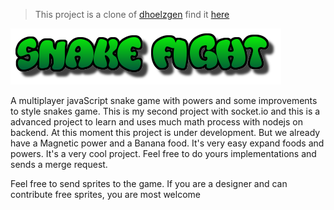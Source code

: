 > This project is a clone of [dhoelzgen](https://github.com/dhoelzgen) find it [here](https://github.com/dhoelzgen/snake)

![MineDuino](https://github.com/brutalzinn/snake-multiplayer-sockeio/blob/fc3778c60d2c31e6b9f5a8d517cede393ad6acb7/crazysnakelogo.png)

A multiplayer javaScript snake game with powers and some improvements to style snakes game. This is my second project with socket.io and this is a advanced project to learn and uses much math process with nodejs on backend.
At this moment this project is under development. But we already have a Magnetic power and a Banana food. It's very easy expand foods and powers. It's a very cool project. Feel free to do yours  implementations and sends a merge request.  
  
 Feel free to send sprites to the game. If you are a designer and can contribute free sprites, you are most welcome

  

